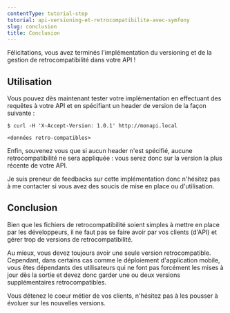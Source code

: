 ```yaml
---
contentType: tutorial-step
tutorial: api-versioning-et-retrocompatibilite-avec-symfony
slug: conclusion
title: Conclusion
---
```


Félicitations, vous avez terminés l'implémentation du versioning et de la gestion de retrocompatibilité dans votre API !

## Utilisation

Vous pouvez dès maintenant tester votre implémentation en effectuant des requêtes à votre API et en spécifiant un header de version de la façon suivante :

```
$ curl -H 'X-Accept-Version: 1.0.1' http://monapi.local

<données retro-compatibles>
```

Enfin, souvenez vous que si aucun header n'est spécifié, aucune retrocompatibilité ne sera appliquée : vous serez donc sur la version la plus récente de votre API.

Je suis preneur de feedbacks sur cette implémentation donc n'hésitez pas à me contacter si vous avez des soucis de mise en place ou d'utilisation.

## Conclusion

Bien que les fichiers de retrocompatibilité soient simples à mettre en place par les développeurs, il ne faut pas se faire avoir par vos clients (d'API) et gérer trop de versions de retrocompatibilité.

Au mieux, vous devez toujours avoir une seule version retrocompatible. Cependant, dans certains cas comme le déploiement d'application mobile, vous êtes dépendants des utilisateurs qui ne font pas forcément les mises à jour dès la sortie et devez donc garder une ou deux versions supplémentaires retrocompatibles.


Vous détenez le coeur métier de vos clients, n'hésitez pas à les pousser à évoluer sur les nouvelles versions.
